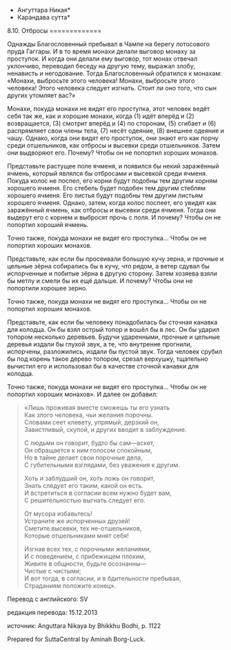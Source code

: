 * Ангуттара Никая*
* Карандава сутта*

8\.10\. Отбросы
\=\=\=\=\=\=\=\=\=\=\=\=\=

Однажды Благословенный пребывал в Чампе на берегу лотосового пруда Гаггары\. И в то время монахи делали выговор монаху за проступок\. И когда они делали ему выговор, тот монах отвечал уклончиво, переводил беседу на другую тему, выражал злобу, ненависть и негодование\. Тогда Благословенный обратился к монахам: «Монахи, выбросьте этого человека\! Монахи, выбросьте этого человека\! Этого человека следует изгнать\. Стоит ли оно того, что сын других утомляет вас?»

Монахи, покуда монахи не видят его проступка, этот человек ведёт себя так же, как и хорошие монахи, когда \(1\) идёт вперёд и \(2\) возвращается, \(3\) смотрит вперёд и \(4\) по сторонам, \(5\) сгибает и \(6\) распрямляет свои члены тела, \(7\) несёт одеяние, \(8\) внешнее одеяние и чашу\. Однако, когда они видят его проступок, они знают его как порчу среди отшельников, как отбросы и высевки среди отшельников\. Затем они выдворяют его\. Почему? Чтобы он не попортил хороших монахов\.

Представьте растущее поле ячменя, и появился бы некий заражённый ячмень, который являлся бы отбросами и высевкой среди ячменя\. Покуда колос не поспел, его корни будут подобны тем другим корням хорошего ячменя\. Его стебель будет подобен тем другим стеблям хорошего ячменя\. Его листья будут подобны тем другим листьям хорошего ячменя\. Однако, затем, когда колос поспеет, его увидят как заражённый ячмень, как отбросы и высевки среди ячменя\. Тогда они выдерут его с корнем и выбросят прочь с поля\. И почему? Чтобы он не попортил хороший ячмень\.

Точно также, покуда монахи не видят его проступка… Чтобы он не попортил хороших монахов\.

Представьте, как если бы просеивали большую кучу зерна, и прочные и цельные зёрна собирались бы в кучу, что рядом, а ветер сдувал бы испорченные и побитые зёрна в другую сторону\. Затем хозяева взяли бы метлу и смели бы их ещё дальше\. И почему? Чтобы они не попортили хорошее зерно\.

Точно также, покуда монахи не видят его проступка… Чтобы он не попортил хороших монахов\.

Представьте, как если бы человеку понадобилась бы сточная канавка для колодца\. Он бы взял острый топор и вошёл бы в лес\. Он бы ударил топором несколько деревьев\. Будучи ударенными, прочные и цельные деревья издали бы глухой звук, а те, что внутренне прогнили, испорчены, разложились, издали бы пустой звук\. Тогда человек срубил бы под корень такое дерево топором, срезал верхушку, тщательно вычистил его и использовал бы в качестве сточной канавки для колодца\.

Точно также, покуда монахи не видят его проступка… Чтобы он не попортил хороших монахов»\. И далее он добавил:

> «Лишь проживая вместе сможешь ты его узнать  
> Как злого человека, чьи желания порочны\.  
> Словами сеет клевету, упрямый, дерзкий он,  
> Завистливый, скупой, и других вводит в заблуждение\.  
>   
> С людьми он говорит, будто бы сам—аскет,  
> Он обращается к ним голосом спокойным,  
> Но в тайне делает свои порочные дела,  
> С губительными взглядами, без уважения к другим\.  
>   
> Хоть и заблудший он, хоть ложь он говорит,  
> Знать следует его таким, какой он есть\.  
> И встретиться в согласии всем нужно будет вам,  
> С решительностью выгнать следует его\.  
>   
> От мусора избавьтесь\!  
> Устраните же испорченных друзей\!  
> Сметите высевки, тех не\-отшельников,  
> Которые отшельниками мнят себя\!  
>   
> Изгнав всех тех, с порочными желаниями,  
> И с поведением, с прибежищем плохим,  
> Живите в общности, будьте осознанны—  
> Чистые с чистыми;  
> И вот тогда, в согласии, и в бдительности пребывая,  
> Страданиям положите конец»\.

Перевод с английского: SV

редакция перевода: 15\.12\.2013

источник: Anguttara Nikaya by Bhikkhu Bodhi, p\. 1122

Prepared for SuttaCentral by Aminah Borg\-Luck\.